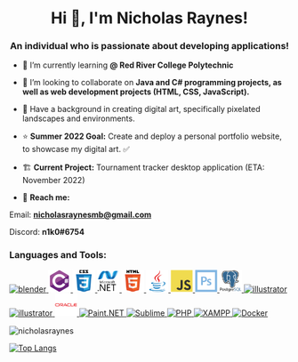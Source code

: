 <h1 align="center">Hi 👋, I'm Nicholas Raynes!</h1>
<h3 align="center">An individual who is passionate about developing applications!</h3>

- 🌱 I’m currently learning **@ Red River College Polytechnic**

- 🤝 I’m looking to collaborate on **Java and C# programming projects, as well as web development projects (HTML, CSS, JavaScript).**

- 🎨 Have a background in creating digital art, specifically pixelated landscapes and environments.

- ⭐ **Summer 2022 Goal:** Create and deploy a personal portfolio website, to showcase my digital art. ✅

- 🏗️ **Current Project:** Tournament tracker desktop application (ETA: November 2022)

- 📧 **Reach me:**<br/> 

Email: **nicholasraynesmb@gmail.com**<br/>

Discord: **n1k0#6754**

<h3 align="left">Languages and Tools:</h3>
<p align="left"> <a href="https://www.blender.org/" target="_blank" rel="noreferrer"> <img src="https://download.blender.org/branding/community/blender_community_badge_white.svg" alt="blender" width="40" height="40"/> </a> <a href="https://www.w3schools.com/cs/" target="_blank" rel="noreferrer"> <img src="https://raw.githubusercontent.com/devicons/devicon/master/icons/csharp/csharp-original.svg" alt="csharp" width="40" height="40"/> </a> <a href="https://www.w3schools.com/css/" target="_blank" rel="noreferrer"> <img src="https://raw.githubusercontent.com/devicons/devicon/master/icons/css3/css3-original-wordmark.svg" alt="css3" width="40" height="40"/> </a> <a href="https://dotnet.microsoft.com/" target="_blank" rel="noreferrer"> <img src="https://raw.githubusercontent.com/devicons/devicon/master/icons/dot-net/dot-net-original-wordmark.svg" alt="dotnet" width="40" height="40"/> </a> <a href="https://www.w3.org/html/" target="_blank" rel="noreferrer"> <img src="https://raw.githubusercontent.com/devicons/devicon/master/icons/html5/html5-original-wordmark.svg" alt="html5" width="40" height="40"/> </a> <a href="https://www.java.com" target="_blank" rel="noreferrer"> <img src="https://raw.githubusercontent.com/devicons/devicon/master/icons/java/java-original.svg" alt="java" width="40" height="40"/> </a> <a href="https://developer.mozilla.org/en-US/docs/Web/JavaScript" target="_blank" rel="noreferrer"> <img src="https://raw.githubusercontent.com/devicons/devicon/master/icons/javascript/javascript-original.svg" alt="javascript" width="40" height="40"/> </a> <a href="https://www.photoshop.com/en" target="_blank" rel="noreferrer"> <img src="https://raw.githubusercontent.com/devicons/devicon/master/icons/photoshop/photoshop-line.svg" alt="photoshop" width="40" height="40"/> </a> <a href="https://www.postgresql.org" target="_blank" rel="noreferrer"> <img src="https://raw.githubusercontent.com/devicons/devicon/master/icons/postgresql/postgresql-original-wordmark.svg" alt="postgresql" width="40" height="40"/> </a> <a href="https://www.adobe.com/in/products/illustrator.html" target="_blank" rel="noreferrer"> <img src="https://www.vectorlogo.zone/logos/adobe_illustrator/adobe_illustrator-icon.svg" alt="illustrator" width="40" height="40"/> </a> </a> <a href="https://visualstudio.microsoft.com" target="_blank" rel="noreferrer"> <img src="https://visualstudio.microsoft.com/wp-content/uploads/2021/10/Product-Icon.svg" alt="illustrator" width="40" height="40"/> </a> <a href="https://www.oracle.com/" target="_blank" rel="noreferrer"> <img src="https://raw.githubusercontent.com/devicons/devicon/master/icons/oracle/oracle-original.svg" alt="oracle" width="40" height="40"/> </a>
<a href="https://www.getpaint.net" target="_blank" rel="noreferrer"> <img src="http://www.syprus.com/paintnet/PaintDotNet_3.png" alt="Paint.NET" width="40" height="40"/> </a> <a href="https://www.sublimetext.com" target="_blank" rel="noreferrer"> <img src="https://www.sublimehq.com/images/sublime_text.png" alt="Sublime" width="40" height="40"/> </a> <a href="https://www.php.net" target="_blank" rel="noreferrer"> <img src="https://www.php.net/images/logos/php-logo-white.svg" alt="PHP" width="40" height="40"/> </a>
<a href="https://www.apachefriends.org" target="_blank" rel="noreferrer"> <img src="https://www.apachefriends.org/images/xampp-logo-ac950edf.svg" alt="XAMPP" width="40" height="40"/> </a>
<a href="https://www.docker.com" target="_blank" rel="noreferrer"> <img src="https://www.svgrepo.com/show/331370/docker.svg" alt="Docker" width="40" height="40"/> </a>
<p align="left">

<p><img align="center" src="https://github-readme-streak-stats.herokuapp.com/?user=nicholasraynes&" alt="nicholasraynes" /></p>

[![Top Langs](https://github-readme-stats.vercel.app/api/top-langs/?username=nicholasraynes&layout=compact)](https://github.com/anuraghazra/github-readme-stats)
